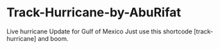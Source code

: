 # Track-Hurricane-by-AbuRifat
Live hurricane Update for Gulf of Mexico
Just use this shortcode [track-hurricane] and boom.
